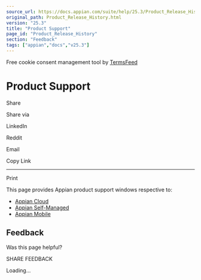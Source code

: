 ```yaml
---
source_url: https://docs.appian.com/suite/help/25.3/Product_Release_History.html
original_path: Product_Release_History.html
version: "25.3"
title: "Product Support"
page_id: "Product_Release_History"
section: "Feedback"
tags: ["appian","docs","v25.3"]
---
```



Free cookie consent management tool by [TermsFeed](https://www.termsfeed.com/)

# Product Support

Share

Share via

LinkedIn

Reddit

Email

Copy Link

* * *

Print

This page provides Appian product support windows respective to:

-   [Appian Cloud](cloud-support.html)
-   [Appian Self-Managed](self-managed-support.html)
-   [Appian Mobile](mobile-support.html)

## Feedback

Was this page helpful?

SHARE FEEDBACK

Loading...